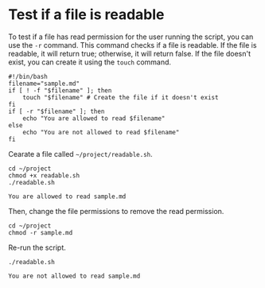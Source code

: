 # Test if a file is readable

To test if a file has read permission for the user running the script, you can use the `-r` command. This command checks if a file is readable. If the file is readable, it will return true; otherwise, it will return false. If the file doesn't exist, you can create it using the `touch` command.

```shell
#!/bin/bash
filename="sample.md"
if [ ! -f "$filename" ]; then
    touch "$filename" # Create the file if it doesn't exist
fi
if [ -r "$filename" ]; then
    echo "You are allowed to read $filename"
else
    echo "You are not allowed to read $filename"
fi
```

Cearate a file called `~/project/readable.sh`.

```shell
cd ~/project
chmod +x readable.sh
./readable.sh
```

```text
You are allowed to read sample.md
```

Then, change the file permissions to remove the read permission.

```shell
cd ~/project
chmod -r sample.md
```

Re-run the script.

```shell
./readable.sh
```

```text
You are not allowed to read sample.md
```
